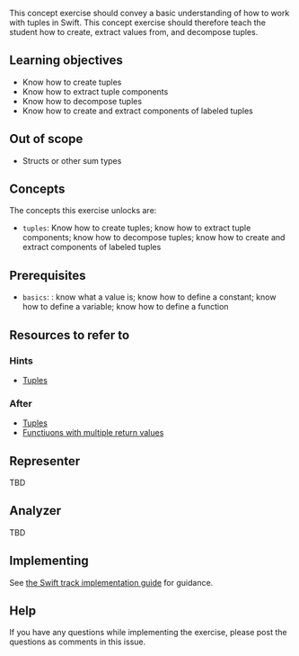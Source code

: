 This concept exercise should convey a basic understanding of how to work with tuples in Swift. This concept exercise should therefore teach the student how to create, extract values from, and decompose tuples.

## Learning objectives

- Know how to create tuples
- Know how to extract tuple components
- Know how to decompose tuples
- Know how to create and extract components of labeled tuples

## Out of scope

- Structs or other sum types

## Concepts

The concepts this exercise unlocks are:

- `tuples`: Know how to create tuples; know how to extract tuple components; know how to decompose tuples; know how to create and extract components of labeled tuples

## Prerequisites

- `basics`: : know what a value is; know how to define a constant; know how to define a variable; know how to define a function

## Resources to refer to

### Hints

- [Tuples][tuples]

### After

- [Tuples][tuples]
- [Functiuons with multiple return values][multiple-return-values]

## Representer

TBD

## Analyzer

TBD

## Implementing

See [the Swift track implementation guide][swift-implementing-concept-exercises] for guidance.

## Help

If you have any questions while implementing the exercise, please post the questions as comments in this issue.

[tuples]: https://docs.swift.org/swift-book/LanguageGuide/TheBasics.html#ID329
[multiple-return-values]: https://docs.swift.org/swift-book/LanguageGuide/Functions.html#ID164
[swift-implementing-concept-exercises]: https://github.com/wneumann/v3/blob/master/languages/swift/reference/implementing-a-concept-exercise.md
[docs-concept-exercises]: ../../../docs/concept-exercises.md
[docs-rationale-for-v3]: ../../../docs/rationale-for-v3.md
[docs-features-of-v3]: ../../../docs/features-of-v3.md
[anatomy-of-a-concept-exercise]: https://www.youtube.com/watch?v=gkbBqd7hPrA
